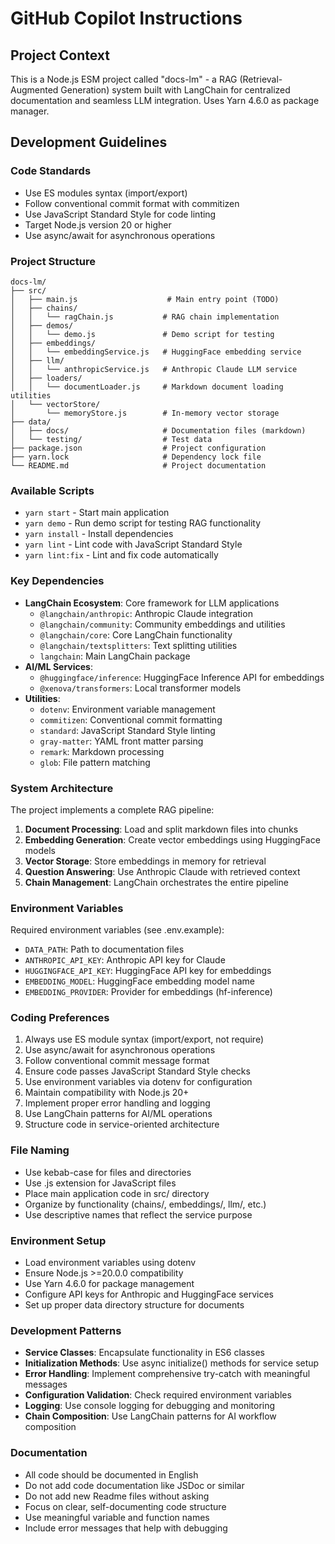 # GitHub Copilot Instructions

## Project Context

This is a Node.js ESM project called "docs-lm" - a RAG (Retrieval-Augmented Generation) system built with LangChain for centralized documentation and seamless LLM integration. Uses Yarn 4.6.0 as package manager.

## Development Guidelines

### Code Standards

- Use ES modules syntax (import/export)
- Follow conventional commit format with commitizen
- Use JavaScript Standard Style for code linting
- Target Node.js version 20 or higher
- Use async/await for asynchronous operations

### Project Structure

```
docs-lm/
├── src/
│   ├── main.js                    # Main entry point (TODO)
│   ├── chains/
│   │   └── ragChain.js           # RAG chain implementation
│   ├── demos/
│   │   └── demo.js               # Demo script for testing
│   ├── embeddings/
│   │   └── embeddingService.js   # HuggingFace embedding service
│   ├── llm/
│   │   └── anthropicService.js   # Anthropic Claude LLM service
│   ├── loaders/
│   │   └── documentLoader.js     # Markdown document loading utilities
│   └── vectorStore/
│       └── memoryStore.js        # In-memory vector storage
├── data/
│   ├── docs/                     # Documentation files (markdown)
│   └── testing/                  # Test data
├── package.json                  # Project configuration
├── yarn.lock                     # Dependency lock file
└── README.md                     # Project documentation
```

### Available Scripts

- `yarn start` - Start main application
- `yarn demo` - Run demo script for testing RAG functionality
- `yarn install` - Install dependencies
- `yarn lint` - Lint code with JavaScript Standard Style
- `yarn lint:fix` - Lint and fix code automatically

### Key Dependencies

- **LangChain Ecosystem**: Core framework for LLM applications
  - `@langchain/anthropic`: Anthropic Claude integration
  - `@langchain/community`: Community embeddings and utilities
  - `@langchain/core`: Core LangChain functionality
  - `@langchain/textsplitters`: Text splitting utilities
  - `langchain`: Main LangChain package
- **AI/ML Services**:
  - `@huggingface/inference`: HuggingFace Inference API for embeddings
  - `@xenova/transformers`: Local transformer models
- **Utilities**:
  - `dotenv`: Environment variable management
  - `commitizen`: Conventional commit formatting
  - `standard`: JavaScript Standard Style linting
  - `gray-matter`: YAML front matter parsing
  - `remark`: Markdown processing
  - `glob`: File pattern matching

### System Architecture

The project implements a complete RAG pipeline:

1. **Document Processing**: Load and split markdown files into chunks
2. **Embedding Generation**: Create vector embeddings using HuggingFace models
3. **Vector Storage**: Store embeddings in memory for retrieval
4. **Question Answering**: Use Anthropic Claude with retrieved context
5. **Chain Management**: LangChain orchestrates the entire pipeline

### Environment Variables

Required environment variables (see .env.example):

- `DATA_PATH`: Path to documentation files
- `ANTHROPIC_API_KEY`: Anthropic API key for Claude
- `HUGGINGFACE_API_KEY`: HuggingFace API key for embeddings
- `EMBEDDING_MODEL`: HuggingFace embedding model name
- `EMBEDDING_PROVIDER`: Provider for embeddings (hf-inference)

### Coding Preferences

1. Always use ES module syntax (import/export, not require)
2. Use async/await for asynchronous operations
3. Follow conventional commit message format
4. Ensure code passes JavaScript Standard Style checks
5. Use environment variables via dotenv for configuration
6. Maintain compatibility with Node.js 20+
7. Implement proper error handling and logging
8. Use LangChain patterns for AI/ML operations
9. Structure code in service-oriented architecture

### File Naming

- Use kebab-case for files and directories
- Use .js extension for JavaScript files
- Place main application code in src/ directory
- Organize by functionality (chains/, embeddings/, llm/, etc.)
- Use descriptive names that reflect the service purpose

### Environment Setup

- Load environment variables using dotenv
- Ensure Node.js >=20.0.0 compatibility
- Use Yarn 4.6.0 for package management
- Configure API keys for Anthropic and HuggingFace services
- Set up proper data directory structure for documents

### Development Patterns

- **Service Classes**: Encapsulate functionality in ES6 classes
- **Initialization Methods**: Use async initialize() methods for service setup
- **Error Handling**: Implement comprehensive try-catch with meaningful messages
- **Configuration Validation**: Check required environment variables
- **Logging**: Use console logging for debugging and monitoring
- **Chain Composition**: Use LangChain patterns for AI workflow composition

### Documentation

- All code should be documented in English
- Do not add code documentation like JSDoc or similar
- Do not add new Readme files without asking
- Focus on clear, self-documenting code structure
- Use meaningful variable and function names
- Include error messages that help with debugging
